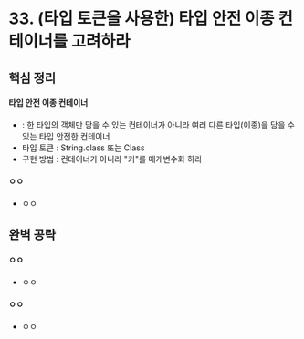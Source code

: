 # 33. (타입 토큰을 사용한) 타입 안전 이종 컨테이너를 고려하라

## 핵심 정리
#### 타입 안전 이종 컨테이너
 * : 한 타입의 객체만 담을 수 있는 컨테이너가 아니라 여러 다른 타입(이종)을 담을 수 있는 타입 안전한 컨테이너
 * 타입 토큰 : String.class 또는 Class<String>
 * 구현 방법 : 컨테이너가 아니라 "키"를 매개변수화 하라
#### ㅇㅇ
 * ㅇㅇ

## 완벽 공략
#### ㅇㅇ
 * ㅇㅇ
#### ㅇㅇ
 * ㅇㅇ
